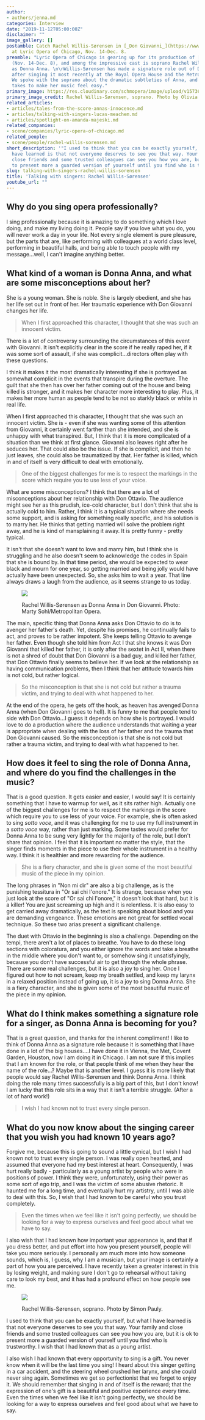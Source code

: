 ```yaml
---
author:
- authors/jenna.md
categories: Interview
date: "2019-11-12T05:00:00Z"
disclaimer: ""
image_gallery: []
postamble: Catch Rachel Willis-Sørensen in [_Don Giovanni_](https://www.lyricopera.org/productions/2019-20/don-giovanni/)
  at Lyric Opera of Chicago, Nov. 14-Dec. 8.
preamble: "Lyric Opera of Chicago is gearing up for its production of [_Don Giovanni_](https://www.lyricopera.org/productions/2019-20/don-giovanni/)
  (Nov. 14-Dec. 8), and among the impressive cast is soprano Rachel Willis-Sørensen
  as Donna Anna. \n\nWillis-Sørensen has made a signature role out of Donna Anna,
  after singing it most recently at the Royal Opera House and the Metropolitan Opera.
  We spoke with the soprano about the dramatic subtleties of Anna, and the work it
  takes to make her music feel easy."
primary_image: https://res.cloudinary.com/schmopera/image/upload/v1573602677/media/2019/11/sqRachelWillis-SorensenOliviaRenaud_s1bs9i.jpg
primary_image_credit: Rachel Willis-Sørensen, soprano. Photo by Olivia Renaud.
related_articles:
- articles/tales-from-the-score-annas-innocence.md
- articles/talking-with-singers-lucas-meachem.md
- articles/spotlight-on-amanda-majeski.md
related_companies:
- scene/companies/lyric-opera-of-chicago.md
related_people:
- scene/people/rachel-willis-sorensen.md
short_description: '"I used to think that you can be exactly yourself, but what I
  have learned is that not everyone deserves to see you that way. Your family and
  close friends and some trusted colleagues can see you how you are, but it is ok
  to present more a guarded version of yourself until you find who is trustworthy."'
slug: talking-with-singers-rachel-willis-sorensen
title: 'Talking with singers: Rachel Willis-Sørensen'
youtube_url: ""
---
```

## Why do you sing opera professionally?

I sing professionally because it is amazing to do something which I love doing, and make my living doing it. People say if you love what you do, you will never work a day in your life. Not every single element is pure pleasure, but the parts that are, like performing with colleagues at a world class level, performing in beautiful halls, and being able to touch people with my message…well, I can't imagine anything better.

## What kind of a woman is Donna Anna, and what are some misconceptions about her?

She is a young woman. She is noble. She is largely obedient, and she has her life set out in front of her. Her traumatic experience with Don Giovanni changes her life.

> When I first approached this character, I thought that she was such an innocent victim.

There is a lot of controversy surrounding the circumstances of this event with Giovanni. It isn't explicitly clear in the score if he really raped her, if it was some sort of assault, if she was complicit…directors often play with these questions.

I think it makes it the most dramatically interesting if she is portrayed as somewhat complicit in the events that transpire during the overture. The guilt that she then has over her father coming out of the house and being killed is stronger, and it makes her character more interesting to play. Plus, it makes her more human as people tend to be not so starkly black or white in real life.

When I first approached this character, I thought that she was such an innocent victim. She is - even if she was wanting some of this attention from Giovanni, it certainly went farther than she intended, and she is unhappy with what transpired. But, I think that it is more complicated of a situation than we think at first glance. Giovanni also leaves right after he seduces her. That could also be the issue. If she is complicit, and then he just leaves, she could also be traumatized by that. Her father is killed, which in and of itself is very difficult to deal with emotionally.

> One of the biggest challenges for me is to respect the markings in the score which require you to use less of your voice.

What are some misconceptions? I think that there are a lot of misconceptions about her relationship with Don Ottavio. The audience might see her as this prudish, ice-cold character, but I don't think that she is actually cold to him. Rather, I think it is a typical situation where she needs some support, and is asking for something really specific, and his solution is to marry her. He thinks that getting married will solve the problem right away, and he is kind of mansplaining it away. It is pretty funny - pretty typical.

It isn't that she doesn't want to love and marry him, but I think she is struggling and he also doesn't seem to acknowledge the codes in Spain that she is bound by. In that time period, she would be expected to wear black and mourn for one year, so getting married and being jolly would have actually have been unexpected. So, she asks him to wait a year. That line always draws a laugh from the audience, as it seems strange to us today.

<figure data-type="image">

![](https://res.cloudinary.com/schmopera/image/upload/v1573602684/media/2019/11/DonGiovanniMartySohlMetOpera_aehg3i.jpg)

<figcaption>Rachel Willis-Sørensen as Donna Anna in Don Giovanni. Photo: Marty Sohl/Metropolitan Opera.</figcaption>

</figure>

The main, specific thing that Donna Anna asks Don Ottavio to do is to avenger her father's death. Yet, despite his promises, he continually fails to act, and proves to be rather impotent. She keeps telling Ottavio to avenge her father. Even though she told him from Act I that she knows it was Don Giovanni that killed her father, it is only after the sextet in Act II, when there is not a shred of doubt that Don Giovanni is a bad guy, and killed her father, that Don Ottavio finally seems to believe her. If we look at the relationship as having communication problems, then I think that her attitude towards him is not cold, but rather logical.

> So the misconception is that she is not cold but rather a trauma victim, and trying to deal with what happened to her.

At the end of the opera, he gets off the hook, as heaven has avenged Donna Anna (when Don Giovanni goes to hell). It is funny to me that people tend to side with Don Ottavio…I guess it depends on how she is portrayed. I would love to do a production where the audience understands that waiting a year is appropriate when dealing with the loss of her father and the trauma that Don Giovanni caused. So the misconception is that she is not cold but rather a trauma victim, and trying to deal with what happened to her.

## How does it feel to sing the role of Donna Anna, and where do you find the challenges in the music?

That is a good question. It gets easier and easier, I would say! It is certainly something that I have to warmup for well, as it sits rather high. Actually one of the biggest challenges for me is to respect the markings in the score which require you to use less of your voice. For example, she is often asked to sing _sotto voce_, and it was challenging for me to use my full instrument in a _sotto voce_ way, rather than just marking. Some tastes would prefer for Donna Anna to be sung very lightly for the majority of the role, but I don't share that opinion. I feel that it is important no matter the style, that the singer finds moments in the piece to use their whole instrument in a healthy way. I think it is healthier and more rewarding for the audience.

> She is a fiery character, and she is given some of the most beautiful music of the piece in my opinion.

The long phrases in "Non mi dir" are also a big challenge, as is the punishing tessitura in "Or sai chi l'onore." It is strange, because when you just look at the score of "Or sai chi l'onore," it doesn't look that hard, but it is a killer! You are just screaming up high and it is relentless. It is also easy to get carried away dramatically, as the text is speaking about blood and you are demanding vengeance. These emotions are not great for settled vocal technique. So these two arias present a significant challenge.

The duet with Ottavio in the beginning is also a challenge. Depending on the tempi, there aren't a lot of places to breathe. You have to do these long sections with coloratura, and you either ignore the words and take a breathe in the middle where you don't want to, or somehow sing it unsatisfyingly, because you don't have successful air to get through the whole phrase. There are some real challenges, but it is also a joy to sing her. Once I figured out how to not scream, keep my breath settled, and keep my larynx in a relaxed position instead of going up, it is a joy to sing Donna Anna. She is a fiery character, and she is given some of the most beautiful music of the piece in my opinion.

## What do I think makes something a signature role for a singer, as Donna Anna is becoming for you?

That is a great question, and thanks for the inherent compliment! I like to think of Donna Anna as a signature role because it is something that I have done in a lot of the big houses….I have done it in Vienna, the Met, Covent Garden, Houston, now I am doing it in Chicago. I am not sure if this implies that I am known for the role, or that people think of me when they hear the name of the role…? Maybe that is another level. I guess it is more likely that people would say Rachel Willis-Sørensen and think Donna Anna. I think doing the role many times successfully is a big part of this, but I don't know! I am lucky that this role sits in a way that it isn't a terrible struggle. (After a lot of hard work!)

> I wish I had known not to trust every single person.

## What do you now know about the singing career that you wish you had known 10 years ago?

Forgive me, because this is going to sound a little cynical, but I wish I had known not to trust every single person. I was really open hearted, and assumed that everyone had my best interest at heart. Consequently, I was hurt really badly - particularly as a young artist by people who were in positions of power. I think they were, unfortunately, using their power as some sort of ego trip, and I was the victim of some abusive rhetoric. It haunted me for a long time, and eventually hurt my artistry, until I was able to deal with this. So, I wish that I had known to be careful who you trust completely.

> Even the times when we feel like it isn't going perfectly, we should be looking for a way to express ourselves and feel good about what we have to say.

I also wish that I had known how important your appearance is, and that if you dress better, and put effort into how you present yourself, people will take you more seriously. I personally am much more into how someone sounds, which is, I guess, why I am a musician, but your image is certainly a part of how you are perceived. I have recently taken a greater interest in this by losing weight, and making sure I don't go to rehearsal without taking care to look my best, and it has had a profound effect on how people see me.

<figure data-type="image">

![](https://res.cloudinary.com/schmopera/image/upload/v1573602647/media/2019/11/RachelWillisSorensen-SimonPauly_qfrxvn.jpg)

<figcaption>Rachel Willis-Sørensen, soprano. Photo by Simon Pauly.</figcaption>

</figure>

I used to think that you can be exactly yourself, but what I have learned is that not everyone deserves to see you that way. Your family and close friends and some trusted colleagues can see you how you are, but it is ok to present more a guarded version of yourself until you find who is trustworthy. I wish that I had known that as a young artist.

I also wish I had known that every opportunity to sing is a gift. You never know when it will be the last time you sing! I heard about this singer getting in a car accident, and the steering wheel crushed her larynx, and she could never sing again. Sometimes we get so perfectionist that we forget to enjoy it. We should remember that singing in and of itself is the reward; that the expression of one's gift is a beautiful and positive experience every time. Even the times when we feel like it isn't going perfectly, we should be looking for a way to express ourselves and feel good about what we have to say.